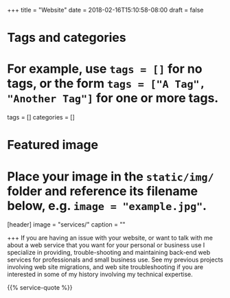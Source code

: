 +++
title = "Website"
date = 2018-02-16T15:10:58-08:00
draft = false

# Tags and categories
# For example, use `tags = []` for no tags, or the form `tags = ["A Tag", "Another Tag"]` for one or more tags.
tags = []
categories = []

# Featured image
# Place your image in the `static/img/` folder and reference its filename below, e.g. `image = "example.jpg"`.
[header]
image = "services/"
caption = ""

+++
If you are having an issue with your website, or want to talk with me about a web service that you want for your personal or business use I specialize in providing, trouble-shooting and maintaining back-end web services for professionals and small business use. See my previous projects involving web site migrations, and web site troubleshooting if you are interested in some of my history involving my technical expertise.<!--more-->

{{% service-quote %}}